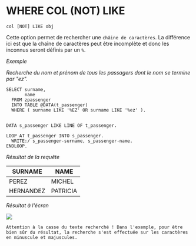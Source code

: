 # **WHERE COL (NOT) LIKE**

```JS
col [NOT] LIKE obj
```

Cette option permet de rechercher une `châine de caractères`. La différence ici est que la chaîne de caractères peut être incomplète et donc les inconnus seront définis par un `%`.

_Exemple_

_Recherche du nom et prénom de tous les passagers dont le nom se termine par "ez"._

```JS
SELECT surname,
       name
  FROM zpassenger
  INTO TABLE @DATA(t_passenger)
  WHERE ( surname LIKE '%EZ' OR surname LIKE '%ez' ).


DATA s_passenger LIKE LINE OF t_passenger.

LOOP AT t_passenger INTO s_passenger.
  WRITE:/ s_passenger-surname, s_passenger-name.
ENDLOOP.
```

_Résultat de la requête_

| **SURNAME** | **NAME** |
| ----------- | -------- |
| PEREZ       | MICHEL   |
| HERNANDEZ   | PATRICIA |

_Résultat à l'écran_

![](../../ressources/12_01_27_01.png)

    Attention à la casse du texte recherché ! Dans l'exemple, pour être bien sûr du résultat, la recherche s'est effectuée sur les caractères en minuscule et majuscules.
